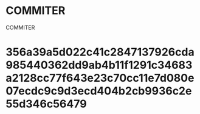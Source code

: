 # COMMITER
COMMITER






# 356a39a5d022c41c2847137926cda985440362dd9ab4b11f1291c34683a2128cc77f643e23c70cc11e7d080e07ecdc9c9d3ecd404b2cb9936c2e55d346c56479
